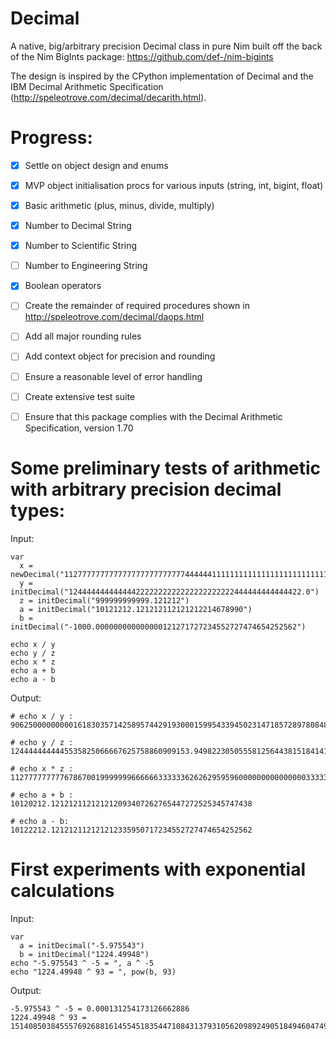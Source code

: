 # Decimal
A native, big/arbitrary precision Decimal class in pure Nim built off the back of the Nim BigInts package: https://github.com/def-/nim-bigints

The design is inspired by the CPython implementation of Decimal and the IBM Decimal Arithmetic Specification (http://speleotrove.com/decimal/decarith.html).

# Progress:

- [x] Settle on object design and enums
- [x] MVP object initialisation procs for various inputs (string, int, bigint, float)
- [x] Basic arithmetic (plus, minus, divide, multiply)
- [x] Number to Decimal String 
- [x] Number to Scientific String
- [ ] Number to Engineering String
- [x] Boolean operators
- [ ] Create the remainder of required procedures shown in http://speleotrove.com/decimal/daops.html
- [ ] Add all major rounding rules
- [ ] Add context object for precision and rounding
- [ ] Ensure a reasonable level of error handling
- [ ] Create extensive test suite
- [ ] Ensure that this package complies with the Decimal Arithmetic Specification, version 1.70 


# Some preliminary tests of arithmetic with arbitrary precision decimal types:

Input:

    var
      x = newDecimal("112777777777777777777777777444444111111111111111111111111111111111444444444444444444444444777779999999999999999999999999999999999999999999999999999999999999999999999999999999999999999999999999999999999999999934.0")
      y = initDecimal("1244444444444442222222222222222222222444444444444422.0")
      z = initDecimal("999999999999.121212")
      a = initDecimal("10121212.121212112121212214678990")
      b = initDecimal("-1000.000000000000000121271727234552727474654252562")
  
    echo x / y
    echo y / z
    echo x * z
    echo a + b
    echo a - b
    
Output:

    # echo x / y :  
    90625000000000161830357142589574429193000159954339450231471857289780848499459693727052506943148357414243207436017985101914339047458766791490808059955137208949.5175572158242949872423988810273634086654860564131064180173149113983086154947520875673792399277247296682697161711778257678477574663173668058102941428904870672191000712421175015525922022021277318591703373623196820103530133682766399077474571973209235121950989515788442317129025949557
    
    # echo y / z :      
    1244444444445535825066667625758860909153.9498223050555812564438151841411877474580410660982131569923943165438070322166468991
    
    # echo x * z :
    112777777777678670019999999666666333333626262959596000000000000000333333333333040404000000333335555555262624269359999999999999999999999999999999999999999999999999999999999999999999999999999999999999999999999934000000000058.000008000000000
    
    # echo a + b :
    10120212.121212112121212093407262765447272525345747438
    
    # echo a - b:
    10122212.121212112121212335950717234552727474654252562
    
    
    
# First experiments with exponential calculations

Input:

    var
      a = initDecimal("-5.975543")
      b = initDecimal("1224.49948")
    echo "-5.975543 ^ -5 = ", a ^ -5
    echo "1224.49948 ^ 93 = ", pow(b, 93)

Output:

    -5.975543 ^ -5 = 0.000131254173126662886
    1224.49948 ^ 93 = 151408503845557692688161455451835447108431379310562098924905184946047495232330089520869458443924236560548387123650341098442981720802261916208953596118006180370925303743522295828040225912366152816909107734776067977664083437385502081437181220051456046474924292361686836920559344917448828075.222712034619105279651818260964290535195597667892958201436724766360511193555130344656098400628427608663827569617598350983466539576093349652128965891746764519526204773501798720547231828263232570323258336204178874031658184989115618939692323356264842333898299722548210927256162834874844807455759293580889759180946862143069572501479860330923104848828654110783949637763229615789299900456895449295821520704805116588168677694568238366578731331197022318771246362395890679808

